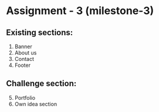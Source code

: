 # Assignment - 3 (milestone-3)

## Existing sections:
  1. Banner
  2. About us
  3. Contact
  4. Footer

## Challenge section:
  5. Portfolio
  6. Own idea section
